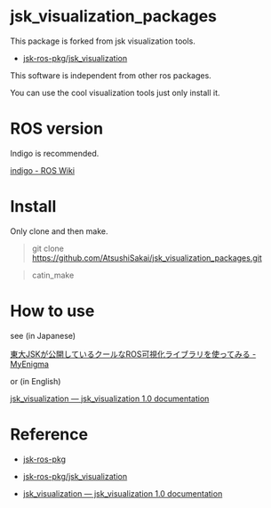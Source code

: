 # jsk_visualization_packages

This package is forked from jsk visualization tools.

- [jsk-ros-pkg/jsk_visualization](https://github.com/jsk-ros-pkg/jsk_visualization)

This software is independent from other ros packages.

You can use the cool visualization tools just only install it.

# ROS version

Indigo is recommended.

[indigo - ROS Wiki](http://wiki.ros.org/indigo)

# Install

Only clone and then make.

> git clone https://github.com/AtsushiSakai/jsk_visualization_packages.git

> catin_make

# How to use

see (in Japanese)

[東大JSKが公開しているクールなROS可視化ライブラリを使ってみる - MyEnigma](http://myenigma.hatenablog.com/entry/2015/10/30/223023)

or (in English)

[jsk_visualization — jsk_visualization 1.0 documentation](http://jsk-visualization.readthedocs.org/en/latest/)

# Reference

- [jsk-ros-pkg](https://github.com/jsk-ros-pkg)

- [jsk-ros-pkg/jsk_visualization](https://github.com/jsk-ros-pkg/jsk_visualization)

- [jsk_visualization — jsk_visualization 1.0 documentation](http://jsk-visualization.readthedocs.org/en/latest/) 
